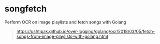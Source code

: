 # songfetch

Perform OCR on image playlists and fetch songs with Golang
> https://ushtipak.github.io/over-logging/golang/ocr/2018/03/05/fetch-songs-from-image-playlists-with-golang.html

